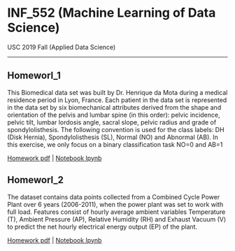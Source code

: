 # INF_552 (Machine Learning of Data Science)
USC 2019 Fall   (Applied Data Science)

---
## Homeworl_1
This Biomedical data set was built by Dr. Henrique da Mota during a medical residence
period in Lyon, France. Each patient in the data set is represented in the data set
by six biomechanical attributes derived from the shape and orientation of the pelvis
and lumbar spine (in this order): pelvic incidence, pelvic tilt, lumbar lordosis angle,
sacral slope, pelvic radius and grade of spondylolisthesis. The following convention is
used for the class labels: DH (Disk Hernia), Spondylolisthesis (SL), Normal (NO) and
Abnormal (AB). In this exercise, we only focus on a binary classification task NO=0
and AB=1

[Homework pdf](./aw_hw_1/pdf/Homework1-inf552.pdf)  | [Notebook Ipynb](./aw_hw_1/Aaron_homework_1.ipynb)

## Homeworl_2
The dataset contains data points collected from a Combined Cycle Power Plant over
6 years (2006-2011), when the power plant was set to work with full load. Features
consist of hourly average ambient variables Temperature (T), Ambient Pressure (AP),
Relative Humidity (RH) and Exhaust Vacuum (V) to predict the net hourly electrical
energy output (EP) of the plant.

[Homework pdf](./aw_hw_2/pdf/Homework2-inf552.pdf)  | [Notebook Ipynb](./aw_hw_2/Aaron_homework_2.ipynb)



